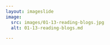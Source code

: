 ```yaml
---
layout: imageslide
image:
  src: images/01-13-reading-blogs.jpg
  alt: 01-13-reading-blogs.md

---
```

